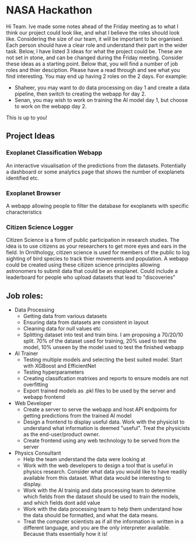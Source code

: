 # NASA Hackathon

Hi Team. Ive made some notes ahead of the Friday meeting as to what I think our project could look like, and what I believe the roles should look like. Considering the size of our team, it will be important to be organised. Each person should have a clear role and understand their part in the wider task. 
Below, I have listed 3 ideas for what the project could be. These are not set in stone, and can be changed during the Friday meeting. Consider these ideas as a starting point. 
Below that, you will find a number of job roles and thier desciption. Please have a read through and see what you find interesting. You may end up having 2 roles on the 2 days. For example:
- Shaheer, you may want to do data processing on day 1 and create a data pipeline, then switch to creating the webapp for day 2.
- Senan, you may wish to work on training the AI model day 1, but choose to work on the webapp day 2.

This is up to you! 

## Project Ideas

### Exoplanet Classification Webapp
An interactive visualisation of the predictions from the datasets. Potentially a dashboard or some analytics page that shows the number of exoplanets identified etc.

### Exoplanet Browser
A webapp allowing people to filter the database for exoplanets with specific characteristics

### Citizen Science Logger
Citizen Science is a form of public participation in research studies. The idea is to use citizens as your researchers to get more eyes and ears in the field. In Ornithology, citizen science is used for members of the public to log sighting of bird species to track thier movements and population.
A webapp could be created using these citizen science principles allowing astronomers to submit data that could be an exoplanet. Could include a leaderboard for people who upload datasets that lead to "discoveries"

## Job roles:
- Data Processing
	- Getting data from various datasets
	- Ensuring data from datasets are consistent in layout
	- Cleaning data for null values etc
	- Splitting dataset into test and train bins. I am proposing a 70/20/10 split. 70% of the dataset used for training, 20% used to test the model, 10% unseen by the model used to test the finished webapp
- AI Trainer
	- Testing multiple models and selecting the best suited model. Start with XGBoost and EfficientNet
	- Testing hyperparameters
	- Creating classifcation matrixes and reports to ensure models are not overfitting
	- Export trained models as .pkl files to be used by the server and webapp frontend
- Web Developer
	- Create a server to serve the webapp and host API endpoints for getting predictions from the trained AI model
	- Design a frontend to display useful data. Work with the physicist to understand what information is deemed "useful". Treat the physicists as the end-user/product owner.
	- Create frontend using any web technology to be served from the server
- Physics Consultant
	- Help the team understand the data were looking at
	- Work with the web developers to design a tool that is useful in physics research. Consider what data you would like to have readily available from this dataset. What data would be interesting to display.
	- Work with the AI trainig and data processing team to determine which fields from the dataset should be used to train the models, and which fields dont add value
	- Work with the data processing team to help them understand how the data should be formatted, and what the data means.
	- Treat the computer scientists as if all the information is written in a different language, and you are the only interpreter available. Because thats essentially how it is!
